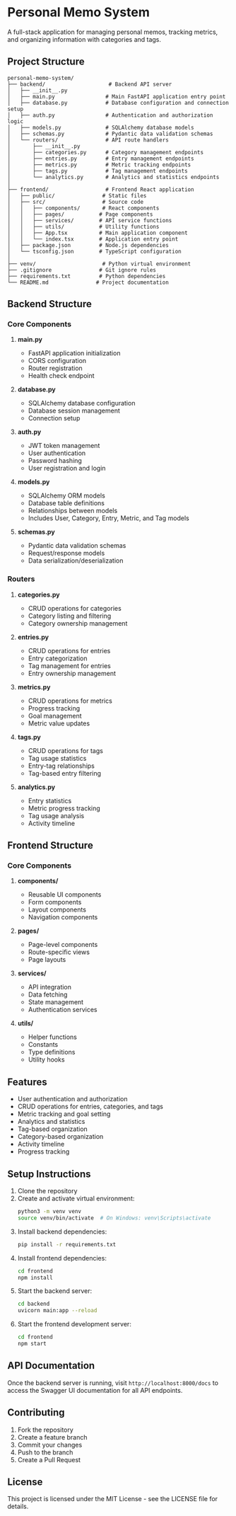 # Personal Memo System

A full-stack application for managing personal memos, tracking metrics, and organizing information with categories and tags.

## Project Structure

```
personal-memo-system/
├── backend/                    # Backend API server
│   ├── __init__.py
│   ├── main.py                # Main FastAPI application entry point
│   ├── database.py            # Database configuration and connection setup
│   ├── auth.py                # Authentication and authorization logic
│   ├── models.py              # SQLAlchemy database models
│   ├── schemas.py             # Pydantic data validation schemas
│   └── routers/               # API route handlers
│       ├── __init__.py
│       ├── categories.py      # Category management endpoints
│       ├── entries.py         # Entry management endpoints
│       ├── metrics.py         # Metric tracking endpoints
│       ├── tags.py            # Tag management endpoints
│       └── analytics.py       # Analytics and statistics endpoints
│
├── frontend/                  # Frontend React application
│   ├── public/               # Static files
│   ├── src/                  # Source code
│   │   ├── components/       # React components
│   │   ├── pages/           # Page components
│   │   ├── services/        # API service functions
│   │   ├── utils/           # Utility functions
│   │   ├── App.tsx          # Main application component
│   │   └── index.tsx        # Application entry point
│   ├── package.json         # Node.js dependencies
│   └── tsconfig.json        # TypeScript configuration
│
├── venv/                     # Python virtual environment
├── .gitignore               # Git ignore rules
├── requirements.txt         # Python dependencies
└── README.md               # Project documentation
```

## Backend Structure

### Core Components

1. **main.py**
   - FastAPI application initialization
   - CORS configuration
   - Router registration
   - Health check endpoint

2. **database.py**
   - SQLAlchemy database configuration
   - Database session management
   - Connection setup

3. **auth.py**
   - JWT token management
   - User authentication
   - Password hashing
   - User registration and login

4. **models.py**
   - SQLAlchemy ORM models
   - Database table definitions
   - Relationships between models
   - Includes User, Category, Entry, Metric, and Tag models

5. **schemas.py**
   - Pydantic data validation schemas
   - Request/response models
   - Data serialization/deserialization

### Routers

1. **categories.py**
   - CRUD operations for categories
   - Category listing and filtering
   - Category ownership management

2. **entries.py**
   - CRUD operations for entries
   - Entry categorization
   - Tag management for entries
   - Entry ownership management

3. **metrics.py**
   - CRUD operations for metrics
   - Progress tracking
   - Goal management
   - Metric value updates

4. **tags.py**
   - CRUD operations for tags
   - Tag usage statistics
   - Entry-tag relationships
   - Tag-based entry filtering

5. **analytics.py**
   - Entry statistics
   - Metric progress tracking
   - Tag usage analysis
   - Activity timeline

## Frontend Structure

### Core Components

1. **components/**
   - Reusable UI components
   - Form components
   - Layout components
   - Navigation components

2. **pages/**
   - Page-level components
   - Route-specific views
   - Page layouts

3. **services/**
   - API integration
   - Data fetching
   - State management
   - Authentication services

4. **utils/**
   - Helper functions
   - Constants
   - Type definitions
   - Utility hooks

## Features

- User authentication and authorization
- CRUD operations for entries, categories, and tags
- Metric tracking and goal setting
- Analytics and statistics
- Tag-based organization
- Category-based organization
- Activity timeline
- Progress tracking

## Setup Instructions

1. Clone the repository
2. Create and activate virtual environment:
   ```bash
   python3 -m venv venv
   source venv/bin/activate  # On Windows: venv\Scripts\activate
   ```
3. Install backend dependencies:
   ```bash
   pip install -r requirements.txt
   ```
4. Install frontend dependencies:
   ```bash
   cd frontend
   npm install
   ```
5. Start the backend server:
   ```bash
   cd backend
   uvicorn main:app --reload
   ```
6. Start the frontend development server:
   ```bash
   cd frontend
   npm start
   ```

## API Documentation

Once the backend server is running, visit `http://localhost:8000/docs` to access the Swagger UI documentation for all API endpoints.

## Contributing

1. Fork the repository
2. Create a feature branch
3. Commit your changes
4. Push to the branch
5. Create a Pull Request

## License

This project is licensed under the MIT License - see the LICENSE file for details. 